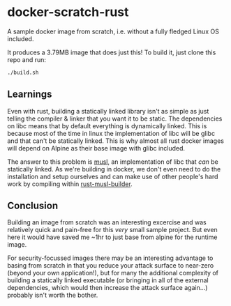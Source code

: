 # docker-scratch-rust
A sample docker image from scratch, i.e. without a fully fledged Linux OS included.  

It produces a 3.79MB image that does just this! To build it, just clone this repo and run:
```bash
./build.sh
```

## Learnings
Even with rust, building a statically linked library isn't as simple as just telling the compiler & linker that you want it to be static. The dependencies on libc means that by default everything is dynamically linked. This is because most of the time in linux the implementation of libc will be glibc and that can't be statically linked. This is why almost all rust docker images will depend on Alpine as their base image with glibc included.

The answer to this problem is [musl](http://musl.libc.org/), an implementation of libc that *can* be statically linked. As we're building in docker, we don't even need to do the installation and setup ourselves and can make use of other people's hard work by compiling within [rust-musl-builder](https://github.com/emk/rust-musl-builder).

## Conclusion
Building an image from scratch was an interesting excercise and was relatively quick and pain-free for this *very* small sample project. But even here it would have saved me ~1hr to just base from alpine for the runtime image. 

For security-focussed images there may be an interesting advantage to basing from scratch in that you reduce your attack surface to near-zero (beyond your own application!), but for many the additional complexity of building a statically linked executable (or bringing in all of the external dependencies, which would then increase the attack surface again...) probably isn't worth the bother.